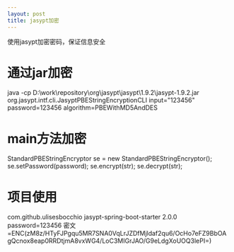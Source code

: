 ```yaml
---
layout: post
title: jasypt加密
---
```

使用jasypt加密密码，保证信息安全

# 通过jar加密
java -cp  D:\work\repository\org\jasypt\jasypt\1.9.2\jasypt-1.9.2.jar  org.jasypt.intf.cli.JasyptPBEStringEncryptionCLI input="123456" password=123456 algorithm=PBEWithMD5AndDES

# main方法加密
StandardPBEStringEncryptor se = new StandardPBEStringEncryptor();
se.setPassword(password);
se.encrypt(str);
se.decrypt(str);

# 项目使用
<!-- Jasypt加密 -->
<dependency>
	<groupId>com.github.ulisesbocchio</groupId>
	<artifactId>jasypt-spring-boot-starter</artifactId>
	<version>2.0.0</version>
</dependency>
password=123456
密文=ENC(zM8z/HTyFJPgqu5MR7SNA0VqLrJZDfMjldaf2qu6/OcHo7eFZ9BbOAgQcnox8eap0RRDtjmA8vxWG4/LoC3MIGrJAO/G9eLdgXoUOQ3lePI=)

